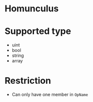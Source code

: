 # Homunculus

# Supported type
- uint
- bool
- string
- array

# Restriction
- Can only have one member in `OpName`